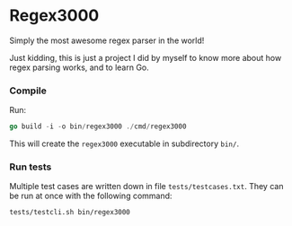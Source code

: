 # Regex3000

Simply the most awesome regex parser in the world!

Just kidding, this is just a project I did by myself to know more about
how regex parsing works, and to learn Go.

### Compile

Run:

```go
go build -i -o bin/regex3000 ./cmd/regex3000
```

This will create the `regex3000` executable in subdirectory `bin/`.

### Run tests

Multiple test cases are written down in file `tests/testcases.txt`.
They can be run at once with the following command:

```bash
tests/testcli.sh bin/regex3000
```
